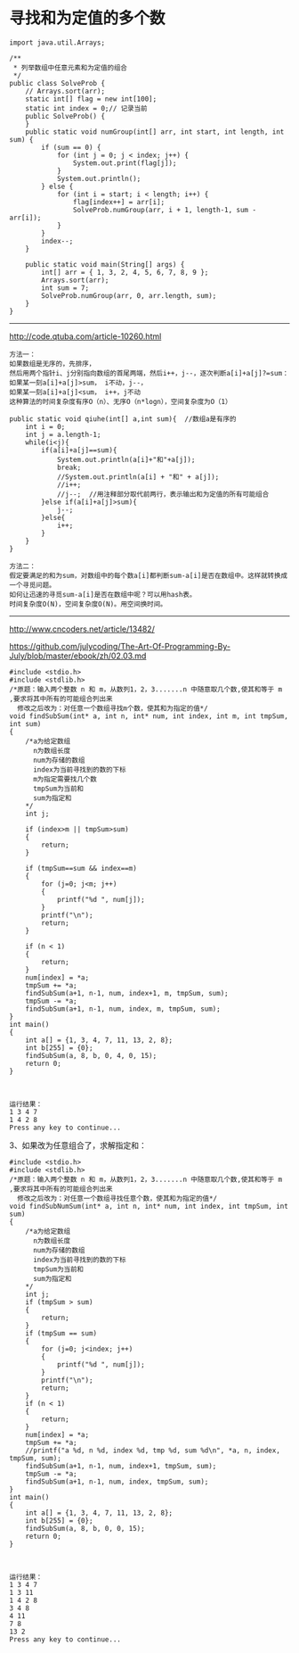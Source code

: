 # 寻找和为定值的多个数


	import java.util.Arrays;
	
	/**
	 * 列举数组中任意元素和为定值的组合
	 */
	public class SolveProb {
	    // Arrays.sort(arr);
	    static int[] flag = new int[100];
	    static int index = 0;// 记录当前
	    public SolveProb() {        
	    }
	    public static void numGroup(int[] arr, int start, int length, int sum) {
	        if (sum == 0) {
	            for (int j = 0; j < index; j++) {
	                System.out.print(flag[j]);
	            }
	            System.out.println();
	        } else {
	            for (int i = start; i < length; i++) {
	                flag[index++] = arr[i];
	                SolveProb.numGroup(arr, i + 1, length-1, sum - arr[i]);
	            }
	        }
	        index--;
	    }
	
	    public static void main(String[] args) {
	        int[] arr = { 1, 3, 2, 4, 5, 6, 7, 8, 9 };
	        Arrays.sort(arr);
	        int sum = 7;
	        SolveProb.numGroup(arr, 0, arr.length, sum);
	    }
	}


---

http://code.qtuba.com/article-10260.html

	方法一：
	如果数组是无序的，先排序，
	然后用两个指针i、j分别指向数组的首尾两端，然后i++，j--，逐次判断a[i]+a[j]?=sum：
	如果某一刻a[i]+a[j]>sum， i不动，j--，
	如果某一刻a[i]+a[j]<sum， i++，j不动
	这种算法的时间复杂度有序O（n）、无序O（n*logn），空间复杂度为O（1）
 
	public static void qiuhe(int[] a,int sum){  //数组a是有序的  
	    int i = 0;  
	    int j = a.length-1;  
	    while(i<j){  
	        if(a[i]+a[j]==sum){  
	            System.out.println(a[i]+"和"+a[j]);  
	            break;  
	            //System.out.println(a[i] + "和" + a[j]);  
	            //i++;  
	            //j--;  //用注释部分取代前两行，表示输出和为定值的所有可能组合  
	        }else if(a[i]+a[j]>sum){  
	            j--;  
	        }else{  
	            i++;  
	        }  
	    }  
	}  

	方法二：
	假定要满足的和为sum，对数组中的每个数a[i]都判断sum-a[i]是否在数组中。这样就转换成一个寻觅问题。
	如何让迅速的寻觅sum-a[i]是否在数组中呢？可以用hash表。
	时间复杂度O(N)，空间复杂度O(N)。用空间换时间。











----
http://www.cncoders.net/article/13482/

https://github.com/julycoding/The-Art-Of-Programming-By-July/blob/master/ebook/zh/02.03.md

	#include <stdio.h>
	#include <stdlib.h>
	/*原题：输入两个整数 n 和 m，从数列1，2，3.......n 中随意取几个数,使其和等于 m ,要求将其中所有的可能组合列出来
	  修改之后改为：对任意一个数组寻找m个数，使其和为指定的值*/
	void findSubSum(int* a, int n, int* num, int index, int m, int tmpSum, int sum)
	{
	    /*a为给定数组
	      n为数组长度
	      num为存储的数组
	      index为当前寻找到的数的下标
	      m为指定需要找几个数
	      tmpSum为当前和
	      sum为指定和
	    */
	    int j;
	    
	    if (index>m || tmpSum>sum)
	    {
	        return;
	    }
	    
	    if (tmpSum==sum && index==m)
	    {
	        for (j=0; j<m; j++)
	        {
	            printf("%d ", num[j]);
	        }
	        printf("\n");
	        return;
	    }
	    
	    if (n < 1)
	    {
	        return;
	    }
	    num[index] = *a;
	    tmpSum += *a;
	    findSubSum(a+1, n-1, num, index+1, m, tmpSum, sum);
	    tmpSum -= *a;
	    findSubSum(a+1, n-1, num, index, m, tmpSum, sum);
	}
	int main()
	{
	    int a[] = {1, 3, 4, 7, 11, 13, 2, 8};
	    int b[255] = {0};
	    findSubSum(a, 8, b, 0, 4, 0, 15);
	    return 0;
	}


	 
	运行结果：
	1 3 4 7
	1 4 2 8
	Press any key to continue...

3、如果改为任意组合了，求解指定和：
 
	#include <stdio.h>
	#include <stdlib.h>
	/*原题：输入两个整数 n 和 m，从数列1，2，3.......n 中随意取几个数,使其和等于 m ,要求将其中所有的可能组合列出来
	  修改之后改为：对任意一个数组寻找任意个数，使其和为指定的值*/
	void findSubNumSum(int* a, int n, int* num, int index, int tmpSum, int sum)
	{
	    /*a为给定数组
	      n为数组长度
	      num为存储的数组
	      index为当前寻找到的数的下标
	      tmpSum为当前和
	      sum为指定和
	    */
	    int j;
	    if (tmpSum > sum)
	    {
	        return;
	    }
	    if (tmpSum == sum)
	    {
	        for (j=0; j<index; j++)
	        {
	            printf("%d ", num[j]);
	        }
	        printf("\n");
	        return;
	    }
	    if (n < 1)
	    {
	        return;
	    }
	    num[index] = *a;
	    tmpSum += *a;
	    //printf("a %d, n %d, index %d, tmp %d, sum %d\n", *a, n, index, tmpSum, sum);
	    findSubSum(a+1, n-1, num, index+1, tmpSum, sum);
	    tmpSum -= *a;
	    findSubSum(a+1, n-1, num, index, tmpSum, sum);
	}
	int main()
	{
	    int a[] = {1, 3, 4, 7, 11, 13, 2, 8};
	    int b[255] = {0};
	    findSubSum(a, 8, b, 0, 0, 15);
	    return 0;
	}


 
	运行结果：
	1 3 4 7
	1 3 11
	1 4 2 8
	3 4 8
	4 11
	7 8
	13 2
	Press any key to continue...